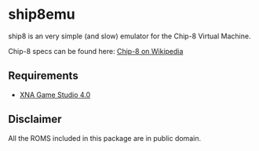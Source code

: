 ship8emu
========

ship8 is an very simple (and slow) emulator for the Chip-8 Virtual Machine.

Chip-8 specs can be found here: [Chip-8 on Wikipedia](http://en.wikipedia.org/wiki/CHIP-8)

Requirements
------------

- [XNA Game Studio 4.0](http://www.microsoft.com/en-us/download/details.aspx?id=23714)

Disclaimer
----------

All the ROMS included in this package are in public domain.